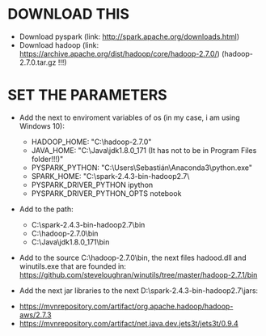 # DOWNLOAD THIS
* Download pyspark (link: http://spark.apache.org/downloads.html)
* Download hadoop (link: https://archive.apache.org/dist/hadoop/core/hadoop-2.7.0/) (hadoop-2.7.0.tar.gz !!!)

# SET THE PARAMETERS
+ Add the next to enviroment variables of os (in my case, i am using Windows 10):
  - HADOOP_HOME: "C:\hadoop-2.7.0"
  - JAVA_HOME: "C:\Java\jdk1.8.0_171 (It has not to be in Program Files folder!!!)"
  - PYSPARK_PYTHON: "C:\Users\Sebastián\Anaconda3\python.exe"
  - SPARK_HOME: "C:\spark-2.4.3-bin-hadoop2.7\
  - PYSPARK_DRIVER_PYTHON ipython
  - PYSPARK_DRIVER_PYTHON_OPTS notebook
+ Add to the path:
  - C:\spark-2.4.3-bin-hadoop2.7\bin
  - C:\hadoop-2.7.0\bin
  - C:\Java\jdk1.8.0_171\bin 

 + Add to the source C:\hadoop-2.7.0\bin, the next files hadood.dll and winutils.exe that are founded in: https://github.com/steveloughran/winutils/tree/master/hadoop-2.7.1/bin
 
 + Add the next jar libraries to the next D:\spark-2.4.3-bin-hadoop2.7\jars:
  - https://mvnrepository.com/artifact/org.apache.hadoop/hadoop-aws/2.7.3
  - https://mvnrepository.com/artifact/net.java.dev.jets3t/jets3t/0.9.4
